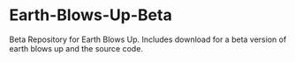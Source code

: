 # Earth-Blows-Up-Beta
Beta Repository for Earth Blows Up. Includes download for a beta version of earth blows up and the source code.
